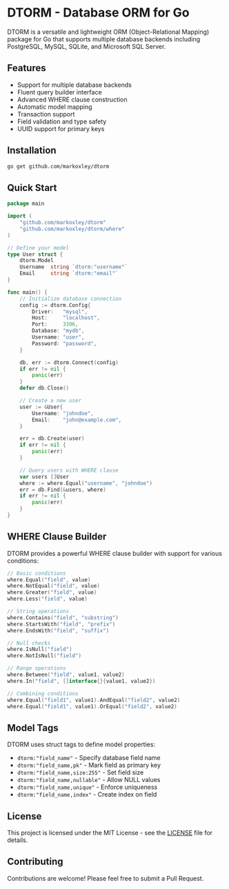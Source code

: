 # DTORM - Database ORM for Go

DTORM is a versatile and lightweight ORM (Object-Relational Mapping) package for Go that supports multiple database backends including PostgreSQL, MySQL, SQLite, and Microsoft SQL Server.

## Features

- Support for multiple database backends
- Fluent query builder interface
- Advanced WHERE clause construction
- Automatic model mapping
- Transaction support
- Field validation and type safety
- UUID support for primary keys

## Installation

```bash
go get github.com/markoxley/dtorm
```

## Quick Start

```go
package main

import (
    "github.com/markoxley/dtorm"
    "github.com/markoxley/dtorm/where"
)

// Define your model
type User struct {
    dtorm.Model
    Username  string `dtorm:"username"`
    Email     string `dtorm:"email"`
}

func main() {
    // Initialize database connection
    config := dtorm.Config{
        Driver:   "mysql",
        Host:     "localhost",
        Port:     3306,
        Database: "mydb",
        Username: "user",
        Password: "password",
    }

    db, err := dtorm.Connect(config)
    if err != nil {
        panic(err)
    }
    defer db.Close()

    // Create a new user
    user := &User{
        Username: "johndoe",
        Email:    "john@example.com",
    }

    err = db.Create(user)
    if err != nil {
        panic(err)
    }

    // Query users with WHERE clause
    var users []User
    where := where.Equal("username", "johndoe")
    err = db.Find(&users, where)
    if err != nil {
        panic(err)
    }
}
```

## WHERE Clause Builder

DTORM provides a powerful WHERE clause builder with support for various conditions:

```go
// Basic conditions
where.Equal("field", value)
where.NotEqual("field", value)
where.Greater("field", value)
where.Less("field", value)

// String operations
where.Contains("field", "substring")
where.StartsWith("field", "prefix")
where.EndsWith("field", "suffix")

// Null checks
where.IsNull("field")
where.NotIsNull("field")

// Range operations
where.Between("field", value1, value2)
where.In("field", []interface{}{value1, value2})

// Combining conditions
where.Equal("field1", value1).AndEqual("field2", value2)
where.Equal("field1", value1).OrEqual("field2", value2)
```

## Model Tags

DTORM uses struct tags to define model properties:

- `dtorm:"field_name"` - Specify database field name
- `dtorm:"field_name,pk"` - Mark field as primary key
- `dtorm:"field_name,size:255"` - Set field size
- `dtorm:"field_name,nullable"` - Allow NULL values
- `dtorm:"field_name,unique"` - Enforce uniqueness
- `dtorm:"field_name,index"` - Create index on field

## License

This project is licensed under the MIT License - see the [LICENSE](LICENSE) file for details.

## Contributing

Contributions are welcome! Please feel free to submit a Pull Request.
